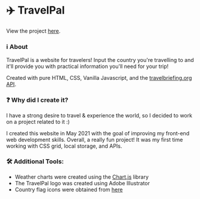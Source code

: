 # ✈️ TravelPal
View the project [here](https://travel-pal.netlify.app).

### ℹ️ About
TravelPal is a website for travelers! Input the country you're travelling to and it'll provide you with practical information you'll need for your trip! 

Created with pure HTML, CSS, Vanilla Javascript, and the [travelbriefing.org API](https://travelbriefing.org/api).

### ❓ Why did I create it?
I have a strong desire to travel & experience the world, so I decided to work on a project related to it :)

I created this website in May 2021 with the goal of improving my front-end web development skills. Overall, a really fun project! It was my first time working with CSS grid, local storage, and APIs.

### 🛠️ Additional Tools:
- Weather charts were created using the [Chart.js](https://www.chartjs.org/) library
- The TravelPal logo was created using Adobe Illustrator
- Country flag icons were obtained from [here](https://flagpedia.net/download/api)
